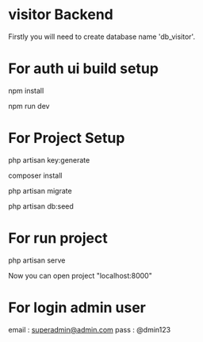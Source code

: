 # visitor Backend

<p> 
Firstly you will need to create database name 'db_visitor'.
</p>

# For auth ui build setup

npm install

npm run dev


# For Project Setup

php artisan key:generate

composer install

php artisan migrate

php artisan db:seed


# For run project

php artisan serve

Now you can open project "localhost:8000"

# For login admin user
email : superadmin@admin.com
pass  : @dmin123